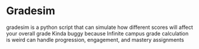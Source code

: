 # Gradesim

gradesim is a python script that can simulate how different scores will affect your overall grade
Kinda buggy because Infinite campus grade calculation is weird
can handle progression, engagement, and mastery assignments
